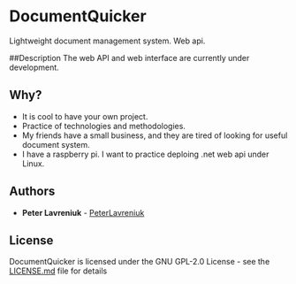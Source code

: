 # DocumentQuicker
Lightweight document management system. Web api.

##Description
The web API and web interface are currently under development.

## Why?
- It is cool to have your own project.
- Practice of technologies and methodologies.
- My friends have a small business, and they are tired of looking for useful document system.
- I have a raspberry pi. I want to practice deploing .net web api under Linux.

## Authors
* **Peter Lavreniuk** - [PeterLavreniuk](https://github.com/PeterLavreniuk)

## License
DocumentQuicker is licensed under the GNU GPL-2.0 License - see the [LICENSE.md](LICENSE.md) file for details
